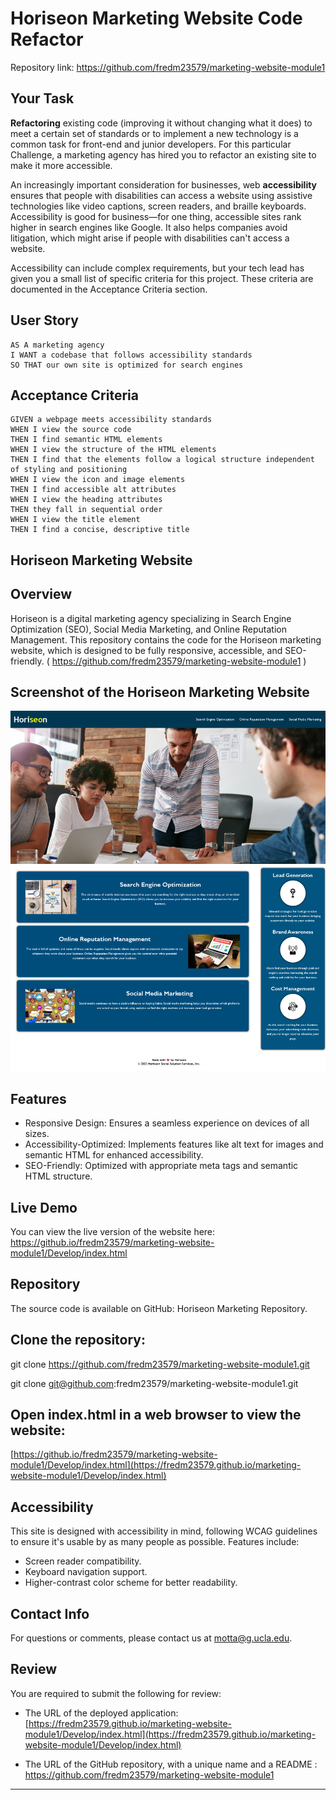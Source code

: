 # Horiseon Marketing Website Code Refactor
   Repository link:
      https://github.com/fredm23579/marketing-website-module1

## Your Task

**Refactoring** existing code (improving it without changing what it does) to meet a certain set of standards or to implement a new technology is a common task for front-end and junior developers. For this particular Challenge, a marketing agency has hired you to refactor an existing site to make it more accessible. 

An increasingly important consideration for businesses, web **accessibility** ensures that people with disabilities can access a website using assistive technologies like video captions, screen readers, and braille keyboards. Accessibility is good for business&mdash;for one thing, accessible sites rank higher in search engines like Google. It also helps companies avoid litigation, which might arise if people with disabilities can't access a website.

Accessibility can include complex requirements, but your tech lead has given you a small list of specific criteria for this project. These criteria are documented in the Acceptance Criteria section.

## User Story

```
AS A marketing agency
I WANT a codebase that follows accessibility standards
SO THAT our own site is optimized for search engines
```

## Acceptance Criteria

```
GIVEN a webpage meets accessibility standards
WHEN I view the source code
THEN I find semantic HTML elements
WHEN I view the structure of the HTML elements
THEN I find that the elements follow a logical structure independent of styling and positioning
WHEN I view the icon and image elements
THEN I find accessible alt attributes
WHEN I view the heading attributes
THEN they fall in sequential order
WHEN I view the title element
THEN I find a concise, descriptive title
```

## Horiseon Marketing Website

## Overview

Horiseon is a digital marketing agency specializing in Search Engine Optimization (SEO), Social Media Marketing, and Online Reputation Management. This repository contains the code for the Horiseon marketing website, which is designed to be fully responsive, accessible, and SEO-friendly.
( https://github.com/fredm23579/marketing-website-module1 )

## Screenshot of the Horiseon Marketing Website
![Alt text](image.png)



## Features

* Responsive Design: Ensures a seamless experience on devices of all sizes.
* Accessibility-Optimized: Implements features like alt text for images and semantic HTML for enhanced accessibility.
* SEO-Friendly: Optimized with appropriate meta tags and semantic HTML structure.

## Live Demo

You can view the live version of the website here: https://github.io/fredm23579/marketing-website-module1/Develop/index.html

## Repository

The source code is available on GitHub: Horiseon Marketing Repository.

## Clone the repository:

git clone https://github.com/fredm23579/marketing-website-module1.git

git clone git@github.com:fredm23579/marketing-website-module1.git

## Open index.html in a web browser to view the website:

[https://github.io/fredm23579/marketing-website-module1/Develop/index.html](https://fredm23579.github.io/marketing-website-module1/Develop/index.html)

## Accessibility

This site is designed with accessibility in mind, following WCAG guidelines to ensure it's usable by as many people as possible. Features include:

* Screen reader compatibility.
* Keyboard navigation support.
* Higher-contrast color scheme for better readability.

## Contact Info
For questions or comments, please contact us at motta@g.ucla.edu.

## Review

You are required to submit the following for review:

* The URL of the deployed application: [https://fredm23579.github.io/marketing-website-module1/Develop/index.html](https://fredm23579.github.io/marketing-website-module1/Develop/index.html)

* The URL of the GitHub repository, with a unique name and a README : https://github.com/fredm23579/marketing-website-module1

---


